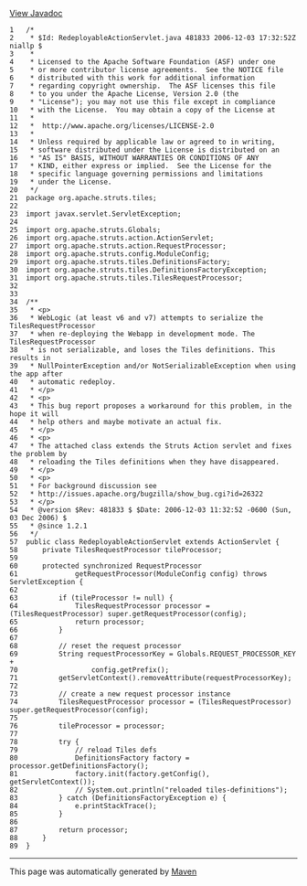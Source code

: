 [View Javadoc](../../../../../apidocs/org/apache/struts/tiles/RedeployableActionServlet.html.md)


    1   /*
    2    * $Id: RedeployableActionServlet.java 481833 2006-12-03 17:32:52Z niallp $
    3    *
    4    * Licensed to the Apache Software Foundation (ASF) under one
    5    * or more contributor license agreements.  See the NOTICE file
    6    * distributed with this work for additional information
    7    * regarding copyright ownership.  The ASF licenses this file
    8    * to you under the Apache License, Version 2.0 (the
    9    * "License"); you may not use this file except in compliance
    10   * with the License.  You may obtain a copy of the License at
    11   *
    12   *  http://www.apache.org/licenses/LICENSE-2.0
    13   *
    14   * Unless required by applicable law or agreed to in writing,
    15   * software distributed under the License is distributed on an
    16   * "AS IS" BASIS, WITHOUT WARRANTIES OR CONDITIONS OF ANY
    17   * KIND, either express or implied.  See the License for the
    18   * specific language governing permissions and limitations
    19   * under the License.
    20   */
    21  package org.apache.struts.tiles;
    22  
    23  import javax.servlet.ServletException;
    24  
    25  import org.apache.struts.Globals;
    26  import org.apache.struts.action.ActionServlet;
    27  import org.apache.struts.action.RequestProcessor;
    28  import org.apache.struts.config.ModuleConfig;
    29  import org.apache.struts.tiles.DefinitionsFactory;
    30  import org.apache.struts.tiles.DefinitionsFactoryException;
    31  import org.apache.struts.tiles.TilesRequestProcessor;
    32  
    33  
    34  /**
    35   * <p>
    36   * WebLogic (at least v6 and v7) attempts to serialize the TilesRequestProcessor
    37   * when re-deploying the Webapp in development mode. The TilesRequestProcessor
    38   * is not serializable, and loses the Tiles definitions. This results in
    39   * NullPointerException and/or NotSerializableException when using the app after
    40   * automatic redeploy.
    41   * </p>
    42   * <p>
    43   * This bug report proposes a workaround for this problem, in the hope it will
    44   * help others and maybe motivate an actual fix.
    45   * </p>
    46   * <p>
    47   * The attached class extends the Struts Action servlet and fixes the problem by
    48   * reloading the Tiles definitions when they have disappeared.
    49   * </p>
    50   * <p>
    51   * For background discussion see
    52   * http://issues.apache.org/bugzilla/show_bug.cgi?id=26322
    53   * </p>
    54   * @version $Rev: 481833 $ $Date: 2006-12-03 11:32:52 -0600 (Sun, 03 Dec 2006) $
    55   * @since 1.2.1
    56   */
    57  public class RedeployableActionServlet extends ActionServlet {
    58      private TilesRequestProcessor tileProcessor;
    59  
    60      protected synchronized RequestProcessor
    61              getRequestProcessor(ModuleConfig config) throws ServletException {
    62  
    63          if (tileProcessor != null) {
    64              TilesRequestProcessor processor = (TilesRequestProcessor) super.getRequestProcessor(config);
    65              return processor;
    66          }
    67  
    68          // reset the request processor
    69          String requestProcessorKey = Globals.REQUEST_PROCESSOR_KEY +
    70                  config.getPrefix();
    71          getServletContext().removeAttribute(requestProcessorKey);
    72  
    73          // create a new request processor instance
    74          TilesRequestProcessor processor = (TilesRequestProcessor) super.getRequestProcessor(config);
    75  
    76          tileProcessor = processor;
    77  
    78          try {
    79              // reload Tiles defs
    80              DefinitionsFactory factory = processor.getDefinitionsFactory();
    81              factory.init(factory.getConfig(), getServletContext());
    82              // System.out.println("reloaded tiles-definitions");
    83          } catch (DefinitionsFactoryException e) {
    84              e.printStackTrace();
    85          }
    86  
    87          return processor;
    88      }
    89  }

------------------------------------------------------------------------

This page was automatically generated by [Maven](http://maven.apache.org/)
